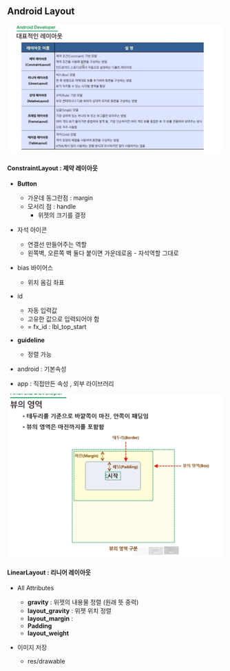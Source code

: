 ## Android Layout 

<img src="./안드로이드 레이아웃.PNG">



#### **ConstraintLayout**  : 제약 레이아웃

- **Button**
  - 가운데 동그란점  :  margin
  - 모서리 점 : handle
    - 위젯의 크기를 결정 
- 자석 아이콘
  - 연결선 만들어주는 역할 
  - 왼쪽벽, 오른쪽 벽 둘다 붙이면 가운데로옴 - 자석역할 그대로 

- bias 바이어스
  - 위치 옴김 좌표 
- id 
  - 자동 입력값 
  - 고유한 값으로 입력되어야 함 
  - = fx_id : lbl_top_start
- **guideline**
  - 정렬 가능 



- android : 기본속성 
- app : 직접만든 속성 , 외부 라이브러리 

<img src="./뷰영역.PNG">

#### LinearLayout : 리니어 레이아웃

- All Attributes
  - **gravity** : 위젯의 내용물 정렬 (원래 뜻 중력)
  - **layout_gravity** : 위젯 위치 정렬 
  - **layout_margin** : 
  - **Padding**
  - **layout_weight**



- 이미지 저장
  - res/drawable
